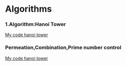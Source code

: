 # Algorithms

### 1.Algorithm:Hanoi Tower

[My code hanoi tower](https://github.com/UtkuGlsvn/Algorithms/blob/master/algorithms/src/HanoiTower.java)

### Permeation,Combination,Prime number control

[My code hanoi tower](https://github.com/UtkuGlsvn/Algorithms/blob/master/algorithms/src/PerComPrime.java)
